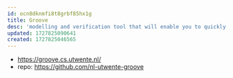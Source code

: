 ```yaml
---
id: ocn8dknmfi8t8grbf85hx1g
title: Groove
desc: 'modelling and verification tool that will enable you to quickly and easily create graph transformation rules and apply them.'
updated: 1727825090641
created: 1727825046565
---
```


- https://groove.cs.utwente.nl/
- repo: https://github.com/nl-utwente-groove
